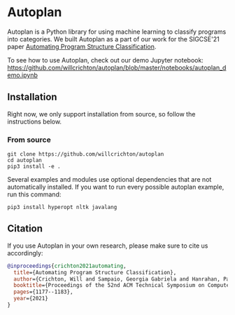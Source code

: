# Autoplan

Autoplan is a Python library for using machine learning to classify programs into categories. We built Autoplan as a part of our work for the SIGCSE'21 paper [Automating Program Structure Classification](https://dl.acm.org/doi/10.1145/3408877.3432358).

To see how to use Autoplan, check out our demo Jupyter notebook: https://github.com/willcrichton/autoplan/blob/master/notebooks/autoplan_demo.ipynb


## Installation

Right now, we only support installation from source, so follow the instructions below.

### From source

```
git clone https://github.com/willcrichton/autoplan
cd autoplan
pip3 install -e .
```

Several examples and modules use optional dependencies that are not automatically installed. If you want to run every possible autoplan example, run this command:

```
pip3 install hyperopt nltk javalang
```


## Citation

If you use Autoplan in your own research, please make sure to cite us accordingly:

```bibtex
@inproceedings{crichton2021automating,
  title={Automating Program Structure Classification},
  author={Crichton, Will and Sampaio, Georgia Gabriela and Hanrahan, Pat},
  booktitle={Proceedings of the 52nd ACM Technical Symposium on Computer Science Education},
  pages={1177--1183},
  year={2021}
}
```
